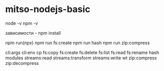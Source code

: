 # mitso-nodejs-basic

node -v
npm -v

зависимости - npm install 

npm run(npx)
npm run fs:create
npm run hash
npm run zip:compress

cli:args
cli:env
cp
fs:copy
fs:create
fs:delete
fs:list
fs:read
fs:rename
hash
modules
streams:read
streams:transform
streams:write
wt
zip:compress
zip:decompress